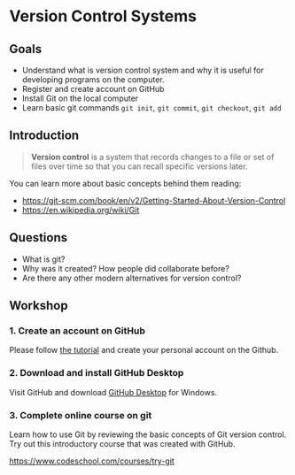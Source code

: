# Version Control Systems

## Goals

* Understand what is version control system and why it is useful for developing programs on the computer.
* Register and create account on GitHub
* Install Git on the local computer
* Learn basic git commands `git init`, `git commit`, `git checkout`, `git add`

## Introduction

> **Version control** is a system that records changes to a file or set of files over time so that you can recall specific versions later.

You can learn more about basic concepts behind them reading:
*  https://git-scm.com/book/en/v2/Getting-Started-About-Version-Control
* https://en.wikipedia.org/wiki/Git

## Questions

- What is git?
- Why was it created? How people did collaborate before?
- Are there any other modern alternatives for version control?

## Workshop

### 1. Create an account on **GitHub**

Please follow [the tutorial](https://raw.githubusercontent.com/LigerLearningCenter/self-study/master/materials/github_sign_up_tutorial.pdf) and create your personal account on the Github.

### 2. Download and install **GitHub Desktop**

Visit GitHub and download [GitHub Desktop](https://desktop.github.com) for Windows.

### 3. Complete online course on **git**

Learn how to use Git by reviewing the basic concepts of  Git version control. Try out this introductory course that was created with GitHub.

https://www.codeschool.com/courses/try-git
